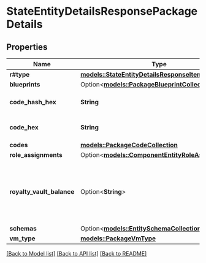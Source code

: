 # StateEntityDetailsResponsePackageDetails

## Properties

Name | Type | Description | Notes
------------ | ------------- | ------------- | -------------
**r#type** | [**models::StateEntityDetailsResponseItemDetailsType**](StateEntityDetailsResponseItemDetailsType.md) |  | 
**blueprints** | Option<[**models::PackageBlueprintCollection**](PackageBlueprintCollection.md)> |  | [optional]
**code_hash_hex** | **String** | Hex-encoded binary blob. | 
**code_hex** | **String** | Hex-encoded binary blob. | 
**codes** | [**models::PackageCodeCollection**](PackageCodeCollection.md) |  | 
**role_assignments** | Option<[**models::ComponentEntityRoleAssignments**](ComponentEntityRoleAssignments.md)> |  | [optional]
**royalty_vault_balance** | Option<**String**> | String-encoded decimal representing the amount of a related fungible resource. | [optional]
**schemas** | Option<[**models::EntitySchemaCollection**](EntitySchemaCollection.md)> |  | [optional]
**vm_type** | [**models::PackageVmType**](PackageVmType.md) |  | 

[[Back to Model list]](../README.md#documentation-for-models) [[Back to API list]](../README.md#documentation-for-api-endpoints) [[Back to README]](../README.md)


